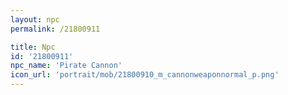 ```yaml
---
layout: npc
permalink: /21800911

title: Npc
id: '21800911'
npc_name: 'Pirate Cannon'
icon_url: 'portrait/mob/21800910_m_cannonweaponnormal_p.png'
---
```

